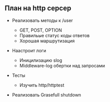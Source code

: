## План на http серсер
- Реализовать методы к /user
    - GET, POST, OPTION
    - Правильые статус коды ответов
    - Хорошая маршрутизация
- Наастроит логи
    - Иницилизацию slog
    - Middleware-log обертки над запросами 
- Тесты
    - Изучить http/httptest

- Реализовать Grasefull shutdown